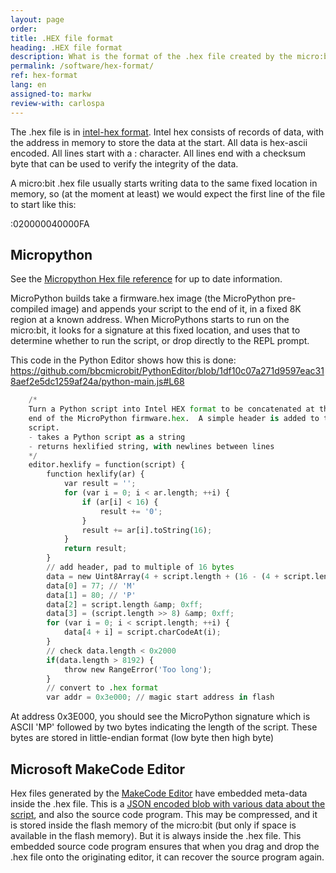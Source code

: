 ```yaml
---
layout: page
order:
title: .HEX file format
heading: .HEX file format
description: What is the format of the .hex file created by the micro:bit editors?
permalink: /software/hex-format/
ref: hex-format
lang: en
assigned-to: markw
review-with: carlospa
---
```


The .hex file is in [intel-hex format](https://en.wikipedia.org/wiki/Intel_HEX). Intel hex consists of records of data, with the address in memory to store the data at the start. All data is hex-ascii encoded. All lines start with a : character. All lines end with a checksum byte that can be used to verify the integrity of the data.

A micro:bit .hex file usually starts writing data to the same fixed location in memory, so (at the moment at least) we would expect the first line of the file to start like this:

:020000040000FA

## Micropython

See the [Micropython Hex file reference](https://microbit-micropython.readthedocs.io/en/latest/devguide/hexformat.html) for up to date information.

MicroPython builds take a firmware.hex image (the MicroPython pre-compiled image) and appends your script to the end of it, in a fixed 8K region at a known address. When MicroPythons starts to run on the micro:bit, it looks for a signature at this fixed location, and uses that to determine whether to run the script, or drop directly to the REPL prompt.

This code in the Python Editor shows how this is done: <https://github.com/bbcmicrobit/PythonEditor/blob/1df10c07a271d9597eac318aef2e5dc1259af24a/python-main.js#L68>

```python
    /*
    Turn a Python script into Intel HEX format to be concatenated at the
    end of the MicroPython firmware.hex.  A simple header is added to the
    script.
    - takes a Python script as a string
    - returns hexlified string, with newlines between lines
    */
    editor.hexlify = function(script) {
        function hexlify(ar) {
            var result = '';
            for (var i = 0; i < ar.length; ++i) {
                if (ar[i] < 16) {
                    result += '0';
                }
                result += ar[i].toString(16);
            }
            return result;
        }
        // add header, pad to multiple of 16 bytes
        data = new Uint8Array(4 + script.length + (16 - (4 + script.length) % 16));
        data[0] = 77; // 'M'
        data[1] = 80; // 'P'
        data[2] = script.length &amp; 0xff;
        data[3] = (script.length >> 8) &amp; 0xff;
        for (var i = 0; i < script.length; ++i) {
            data[4 + i] = script.charCodeAt(i);
        }
        // check data.length < 0x2000
        if(data.length > 8192) {
            throw new RangeError('Too long');
        }
        // convert to .hex format
        var addr = 0x3e000; // magic start address in flash
```
At address 0x3E000, you should see the MicroPython signature which is ASCII 'MP' followed by two bytes indicating the length of the script. These bytes are stored in little-endian format (low byte then high byte)

## Microsoft MakeCode Editor

Hex files generated by the [MakeCode Editor](https://makecode.microbit.org) have embedded meta-data inside the .hex file. This is a [JSON encoded blob with various data about the script](https://github.com/Microsoft/pxt/blob/437f53ca6311335c7f3f75a062ec1079b4e7806a/docs/source-embedding.md), and also the source code program. This may be compressed, and it is stored inside the flash memory of the micro:bit (but only if space is available in the flash memory). But it is always inside the .hex file. This embedded source code program ensures that when you drag and drop the .hex file onto the originating editor, it can recover the source program again.
